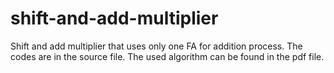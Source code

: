 # shift-and-add-multiplier
Shift and add multiplier that uses only one FA for addition process.
The codes are in the source file.
The used algorithm can be found in the pdf file.
